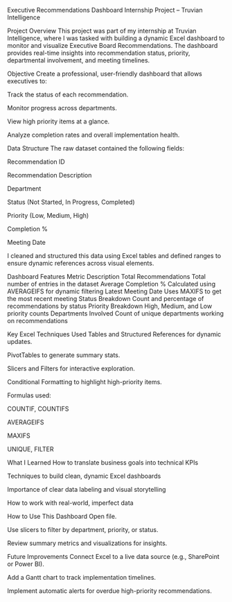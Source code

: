  Executive Recommendations Dashboard
Internship Project – Truvian Intelligence

 Project Overview
This project was part of my internship at Truvian Intelligence, where I was tasked with building a dynamic Excel dashboard to monitor and visualize Executive Board Recommendations. The dashboard provides real-time insights into recommendation status, priority, departmental involvement, and meeting timelines.

 Objective
Create a professional, user-friendly dashboard that allows executives to:

Track the status of each recommendation.

Monitor progress across departments.

View high priority items at a glance.

Analyze completion rates and overall implementation health.

 Data Structure
The raw dataset contained the following fields:

Recommendation ID

Recommendation Description

Department

Status (Not Started, In Progress, Completed)

Priority (Low, Medium, High)

Completion %

Meeting Date

I cleaned and structured this data using Excel tables and defined ranges to ensure dynamic references across visual elements.

 Dashboard Features
Metric	Description
 Total Recommendations	Total number of entries in the dataset
 Average Completion %	Calculated using AVERAGEIFS for dynamic filtering
 Latest Meeting Date	Uses MAXIFS to get the most recent meeting
 Status Breakdown	Count and percentage of recommendations by status
 Priority Breakdown	High, Medium, and Low priority counts
 Departments Involved	Count of unique departments working on recommendations

 Key Excel Techniques Used
Tables and Structured References for dynamic updates.

PivotTables to generate summary stats.

Slicers and Filters for interactive exploration.

Conditional Formatting to highlight high-priority items.

Formulas used:

COUNTIF, COUNTIFS

AVERAGEIFS

MAXIFS

UNIQUE, FILTER



 What I Learned
How to translate business goals into technical KPIs

Techniques to build clean, dynamic Excel dashboards

Importance of clear data labeling and visual storytelling

How to work with real-world, imperfect data

 How to Use This Dashboard
Open file.

Use slicers to filter by department, priority, or status.

Review summary metrics and visualizations for insights.

 Future Improvements
Connect Excel to a live data source (e.g., SharePoint or Power BI).

Add a Gantt chart to track implementation timelines.

Implement automatic alerts for overdue high-priority recommendations.

